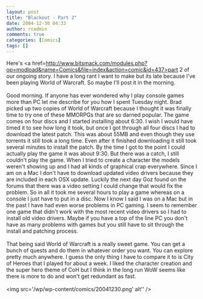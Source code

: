 ```yaml
---
layout: post
title: "Blackout - Part 2"
date: 2004-12-30 04:33
author: rcadmin
comments: true
categories: [Comics]
tags: []
---
```

Here's <a href=http://www.bitsmack.com/modules.php?op=modload&name=Comics&file=index&action=comic&id=437>part 2</a> of our ongoing story. I have a long rant I want to make but its late because I've been playing World of Warcraft. So maybe I'll post it in the morning.<br />
<br />
Good morning. If anyone has ever wondered why I play console games more than PC let me describe for you how I spent Tuesday night. Brad picked up two copies of World of Warcraft because I thought it was finally time to try one of these MMORPGs that are so darned popular. The game comes on four discs and I started installing about 6:30. I wish I would have timed it to see how long it took, but once I got through all four discs I had to download the latest patch. This was about 55MB and even though they use torrents it still took a long time. Even after it finished downloading it still took several minutes to install the patch. By the time I got to the point I could actually play the game it was about 9:30. But there was a catch, I still couldn't play the game. When I tried to create a character the models weren't showing up and I had all kinds of graphical crap everywhere. Since I am on a Mac I don't have to download updated video drivers because they are included in each OSX update. Luckily the next day Goz found on the forums that there was a video setting I could change that would fix the problem. So in all it took me several hours to play a game whereas on a console I just have to put in a disc. Now I know I said I was on a Mac but in the past I have had even worse problems in PC gaming. I seem to remember one game that didn't work with the most recent video drivers so I had to install old video drivers. Maybe if you have a top of the line PC you don't have as many problems with games but you still have to sit through the install and patching process. <br />
<br />
That being said World of Warcraft is a really sweet game. You can get a bunch of quests and do them in whatever order you want. You can explore pretty much anywhere. I guess the only thing I have to compare it to is City of Heroes that I played for about a week. I liked the character creation and the super hero theme of CoH but I think in the long run WoW seems like there is more to do and won't get redundant as fast.<Br><br><!--more--><img src='/wp/wp-content/comics/20041230.png' alt'' />
